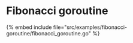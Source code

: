 # Fibonacci goroutine

{% embed include file="src/examples/fibonacci-goroutine/fibonacci_goroutine.go" %}



